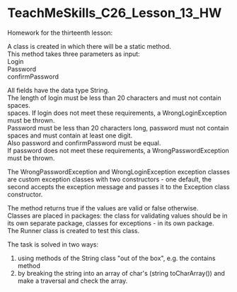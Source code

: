 # TeachMeSkills_C26_Lesson_13_HW
Homework for the thirteenth lesson:

A class is created in which there will be a static method.  
This method takes three parameters as input:  
	Login  
	Password  
	confirmPassword  
 
All fields have the data type String.  
The length of login must be less than 20 characters and must not contain spaces.  
spaces. If login does not meet these requirements, a WrongLoginException must be thrown.  
Password must be less than 20 characters long, password must not contain spaces and must contain at least one digit.  
Also password and confirmPassword must be equal.  
If password does not meet these requirements, a WrongPasswordException must be thrown.  

The WrongPasswordException and WrongLoginException exception classes are custom exception classes with two constructors - one default, the second accepts the exception message and passes it to the Exception class constructor.  

The method returns true if the values are valid or false otherwise.  
Classes are placed in packages: the class for validating values should be in its own separate package, classes for exceptions - in its own package.  
The Runner class is created to test this class.  

The task is solved in two ways:  
1. using methods of the String class "out of the box", e.g. the contains method  
2. by breaking the string into an array of char's (string toCharArray()) and make a traversal and check the array.  
